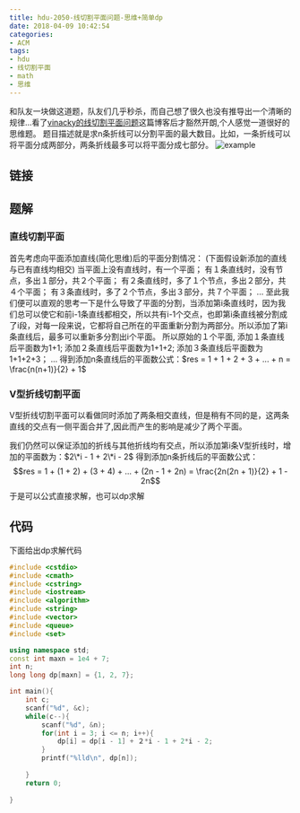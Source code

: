 ```yaml
---
title: hdu-2050-线切割平面问题-思维+简单dp
date: 2018-04-09 10:42:54
categories:
- ACM
tags:
- hdu
- 线切割平面
- math
- 思维
---
```

和队友一块做这道题，队友们几乎秒杀，而自己想了很久也没有推导出一个清晰的规律...看了[vinacky的线切割平面问题](https://blog.csdn.net/vinacky/article/details/8958326)这篇博客后才豁然开朗,个人感觉一道很好的思维题。
题目描述就是求n条折线可以分割平面的最大数目。比如，一条折线可以将平面分成两部分，两条折线最多可以将平面分成七部分。
![example](/line.jpg)

## 链接

## 题解
### 直线切割平面
首先考虑向平面添加直线(简化思维)后的平面分割情况：
(下面假设新添加的直线与已有直线均相交)
当平面上没有直线时，有一个平面；
有１条直线时，没有节点，多出１部分，共２个平面；
有２条直线时，多了１个节点，多出２部分，共４个平面；
有３条直线时，多了２个节点，多出３部分，共７个平面；
...
至此我们便可以直观的思考一下是什么导致了平面的分割，当添加第i条直线时，因为我们总可以使它和前i-1条直线都相交，所以共有i-1个交点，也即第i条直线被分割成了i段，对每一段来说，它都将自己所在的平面重新分割为两部分。所以添加了第i条直线后，最多可以重新多分割出i个平面。
所以原始的１个平面,
添加１条直线后平面数为1+1;
添加２条直线后平面数为1+1+2;
添加３条直线后平面数为1+1+2+3；
...
得到添加n条直线后的平面数公式：$res = 1 + 1 + 2 + 3 + ... + n = \frac{n(n+1)}{2} + 1$
### V型折线切割平面
V型折线切割平面可以看做同时添加了两条相交直线，但是稍有不同的是，这两条直线的交点有一侧平面合并了,因此而产生的影响是减少了两个平面。

我们仍然可以保证添加的折线与其他折线均有交点，所以添加第i条V型折线时，增加的平面数为：$2\*i - 1 + 2\*i - 2$
得到添加n条折线后的平面数公式：$$res = 1 + (1 + 2) + (3 + 4) + ... + (2n - 1 + 2n) = \frac{2n(2n + 1)}{2} + 1 - 2n$$
于是可以公式直接求解，也可以dp求解
## 代码
下面给出dp求解代码
``` C++
#include <cstdio>
#include <cmath>
#include <cstring>
#include <iostream>
#include <algorithm>
#include <string>
#include <vector>
#include <queue>
#include <set>

using namespace std;
const int maxn = 1e4 + 7;
int n;
long long dp[maxn] = {1, 2, 7};

int main(){
	int c;
	scanf("%d", &c);
	while(c--){
		scanf("%d", &n);
		for(int i = 3; i <= n; i++){
			dp[i] = dp[i - 1] + ２*i - 1 + 2*i - 2;
		}
		printf("%lld\n", dp[n]);
		
	}
	return 0;
	
}
```